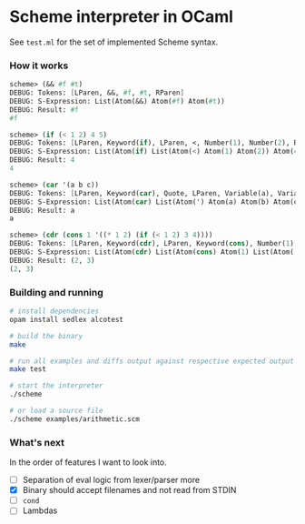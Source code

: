 # Scheme interpreter in OCaml

See `test.ml` for the set of implemented Scheme syntax.

### How it works

```scheme
scheme> (&& #f #t)
DEBUG: Tokens: [LParen, &&, #f, #t, RParen]
DEBUG: S-Expression: List(Atom(&&) Atom(#f) Atom(#t))
DEBUG: Result: #f
#f

scheme> (if (< 1 2) 4 5)
DEBUG: Tokens: [LParen, Keyword(if), LParen, <, Number(1), Number(2), RParen, Number(4), Number(5), RParen]
DEBUG: S-Expression: List(Atom(if) List(Atom(<) Atom(1) Atom(2)) Atom(4) Atom(5))
DEBUG: Result: 4
4

scheme> (car '(a b c))
DEBUG: Tokens: [LParen, Keyword(car), Quote, LParen, Variable(a), Variable(b), Variable(c), RParen, RParen]
DEBUG: S-Expression: List(Atom(car) List(Atom(') Atom(a) Atom(b) Atom(c)))
DEBUG: Result: a
a

scheme> (cdr (cons 1 '((* 1 2) (if (< 1 2) 3 4))))
DEBUG: Tokens: [LParen, Keyword(cdr), LParen, Keyword(cons), Number(1), Quote, LParen, LParen, Multiply, Number(1), Number(2), RParen, LParen, Keyword(if), LParen, <, Number(1), Number(2), RParen, Number(3), Number(4), RParen, RParen, RParen, RParen]
DEBUG: S-Expression: List(Atom(cdr) List(Atom(cons) Atom(1) List(Atom(') List(Atom(Multiply) Atom(1) Atom(2)) List(Atom(if) List(Atom(<) Atom(1) Atom(2)) Atom(3) Atom(4)))))
DEBUG: Result: (2, 3)
(2, 3)
```

### Building and running

```sh
# install dependencies
opam install sedlex alcotest

# build the binary
make

# run all examples and diffs output against respective expected output in examples/test
make test

# start the interpreter
./scheme

# or load a source file
./scheme examples/arithmetic.scm
```

### What's next 

In the order of features I want to look into.

- [ ] Separation of eval logic from lexer/parser more
- [x] Binary should accept filenames and not read from STDIN
- [ ] `cond`
- [ ] Lambdas
